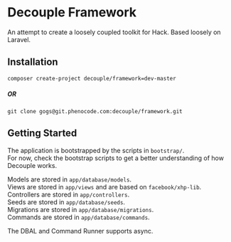 Decouple Framework
=========
An attempt to create a loosely coupled toolkit for Hack.
Based loosely on Laravel.

## Installation
```composer create-project decouple/framework=dev-master```
##### OR
```git clone gogs@git.phenocode.com:decouple/framework.git```

## Getting Started
The application is bootstrapped by the scripts in `bootstrap/`.  
For now, check the bootstrap scripts to get a better understanding of how Decouple works.

Models are stored in `app/database/models`.  
Views are stored in `app/views` and are based on `facebook/xhp-lib`.  
Controllers are stored in `app/controllers`.  
Seeds are stored in `app/database/seeds`.  
Migrations are stored in `app/database/migrations`.  
Commands are stored in `app/database/commands`.

The DBAL and Command Runner supports async.
